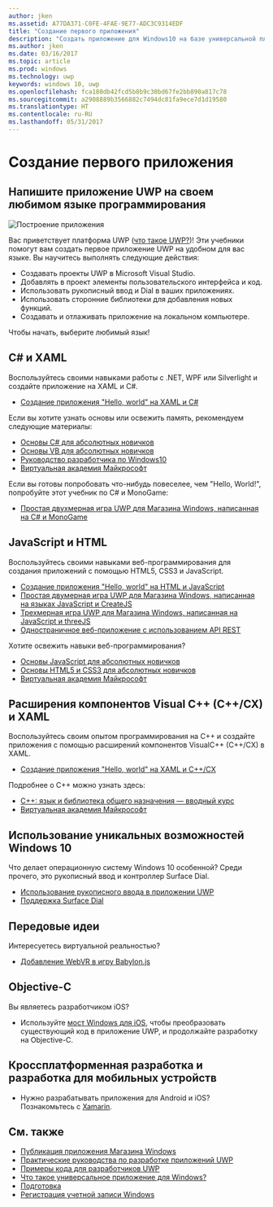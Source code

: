 ```yaml
---
author: jken
ms.assetid: A77DA371-C0FE-4FAE-9E77-ADC3C9314EDF
title: "Создание первого приложения"
description: "Создать приложение для Windows10 на базе универсальной платформы Windows (UWP) проще, чем кажется."
ms.author: jken
ms.date: 03/16/2017
ms.topic: article
ms.prod: windows
ms.technology: uwp
keywords: windows 10, uwp
ms.openlocfilehash: fca180db42fcd5b8b9c30bd67fe2bb890a817c78
ms.sourcegitcommit: a2908889b3566882c7494dc81fa9ece7d1d19580
ms.translationtype: HT
ms.contentlocale: ru-RU
ms.lasthandoff: 05/31/2017
---
```

# <a name="create-your-first-app"></a>Создание первого приложения

## <a name="write-a-uwp-app-using-your-favorite-programming-language"></a>Напишите приложение UWP на своем любимом языке программирования

![Построение приложения](images/build-your-app.png)

Вас приветствует платформа UWP ([что такое UWP?](whats-a-uwp.md))! Эти учебники помогут вам создать первое приложение UWP на удобном для вас языке. Вы научитесь выполнять следующие действия:

-   Создавать проекты UWP в Microsoft Visual Studio.
-   Добавлять в проект элементы пользовательского интерфейса и код.
-   Использовать рукописный ввод и Dial в ваших приложениях.
-   Использовать сторонние библиотеки для добавления новых функций.
-   Создавать и отлаживать приложение на локальном компьютере.

Чтобы начать, выберите любимый язык!

## <a name="c-and-xaml"></a>C# и XAML

Воспользуйтесь своими навыками работы с .NET, WPF или Silverlight и создайте приложение на XAML и C#.

* [Создание приложения "Hello, world" на XAML и C#](create-a-hello-world-app-xaml-universal.md)

Если вы хотите узнать основы или освежить память, рекомендуем следующие материалы:

* [Основы C# для абсолютных новичков](https://go.microsoft.com/fwlink/?linkid=850801)
* [Основы VB для абсолютных новичков](https://go.microsoft.com/fwlink/?linkid=850802)
* [Руководство разработчика по Windows10](https://go.microsoft.com/fwlink/?linkid=850804)
* [Виртуальная академия Майкрософт](http://www.microsoftvirtualacademy.com/)

Если вы готовы попробовать что-нибудь повеселее, чем "Hello, World!", попробуйте этот учебник по C# и MonoGame:

* [Простая двухмерная игра UWP для Магазина Windows, написанная на C# и MonoGame](get-started-tutorial-game-mg2d.md)

## <a name="javascript-and-html"></a>JavaScript и HTML

Воспользуйтесь своими навыками веб-программирования для создания приложений с помощью HTML5, CSS3 и JavaScript.

* [Создание приложения "Hello, world" на HTML и JavaScript](create-a-hello-world-app-js-uwp.md)
* [Простая двумерная игра UWP для Магазина Windows, написанная на языках JavaScript и CreateJS](get-started-tutorial-game-js2d.md)
* [Трехмерная игра UWP для Магазина Windows, написанная на JavaScript и threeJS](get-started-tutorial-game-js3d.md)
* [Одностраничное веб-приложение с использованием API REST](get-started-tutorial-fullstack-web-app.md)

Хотите освежить навыки веб-программирования?

* [Основы JavaScript для абсолютных новичков](http://www.microsoftvirtualacademy.com/training-courses/javascript-fundamentals-for-absolute-beginners)
* [Основы HTML5 и CSS3 для абсолютных новичков](http://www.microsoftvirtualacademy.com/training-courses/html5-css3-fundamentals-development-for-absolute-beginners)
* [Виртуальная академия Майкрософт](http://go.microsoft.com/fwlink/p/?LinkID=389916)

## <a name="visual-c-component-extensions-ccx-and-xaml"></a>Расширения компонентов Visual C++ (C++/CX) и XAML

Воспользуйтесь своим опытом программирования на С++ и создайте приложения с помощью расширений компонентов VisualC++ (C++/CX) в XAML.

* [Создание приложения "Hello, world" на XAML и C++/CX](create-a-basic-windows-10-app-in-cpp.md)

Подробнее о C++ можно узнать здесь:

* [C++: язык и библиотека общего назначения — вводный курс](http://www.microsoftvirtualacademy.com/training-courses/c-a-general-purpose-language-and-library-jump-start)
* [Виртуальная академия Майкрософт](http://go.microsoft.com/fwlink/p/?LinkID=389916)

## <a name="using-features-unique-to-windows-10"></a>Использование уникальных возможностей Windows 10

Что делает операционную систему Windows 10 особенной? Среди прочего, это рукописный ввод и контроллер Surface Dial.

* [Использование рукописного ввода в приложении UWP](ink-walkthrough.md)
* [Поддержка Surface Dial](radialcontroller-walkthrough.md)

## <a name="cutting-edge-ideas"></a>Передовые идеи

Интересуетесь виртуальной реальностью?

* [Добавление WebVR в игру Babylon.js](adding-webvr-to-a-babylonjs-game.md)

## <a name="objective-c"></a>Objective-C

Вы являетесь разработчиком iOS? 

* Используйте [мост Windows для iOS](https://developer.microsoft.com/windows/bridges/ios), чтобы преобразовать существующий код в приложение UWP, и продолжайте разработку на Objective-C.


## <a name="cross-platform-and-mobile-development"></a>Кроссплатформенная разработка и разработка для мобильных устройств

* Нужно разрабатывать приложения для Android и iOS? Познакомьтесь с [Xamarin](https://www.xamarin.com).

## <a name="see-also"></a>См. также

* [Публикация приложения Магазина Windows](https://developer.microsoft.com/store/publish-apps)
* [Практические руководства по разработке приложений UWP](https://developer.microsoft.com/windows/apps/develop)
* [Примеры кода для разработчиков UWP](https://developer.microsoft.com/windows/samples)
* [Что такое универсальное приложение для Windows?](whats-a-uwp.md)
* [Подготовка](get-set-up.md)
* [Регистрация учетной записи Windows](sign-up.md)

